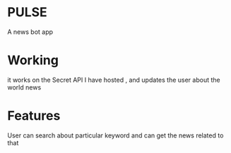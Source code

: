 # PULSE
A news bot app

# Working
it works on the Secret API I have hosted , and updates the user about the world news

# Features
User can search about particular keyword and can get the news related to that
